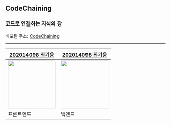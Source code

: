 ## CodeChaining

### 코드로 연결하는 지식의 장

배포된 주소: [CodeChaining](https://www.code-chaining.shop/)

---

| [202014098 최기웅](https://github.com/giwoong01) | [202014098 최기웅](https://github.com/giwoong01) |
| --- | --- |
| <img src="https://avatars.githubusercontent.com/u/113246619?v=4" width="150"> | <img src="https://avatars.githubusercontent.com/u/113246619?v=4" width="150"> |
| 프론트엔드 | 백엔드 |
